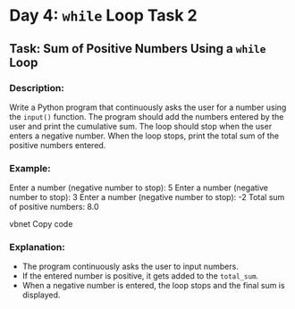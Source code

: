 # Day 4: `while` Loop Task 2

## Task: Sum of Positive Numbers Using a `while` Loop

### Description:
Write a Python program that continuously asks the user for a number using the `input()` function. The program should add the numbers entered by the user and print the cumulative sum. The loop should stop when the user enters a negative number. When the loop stops, print the total sum of the positive numbers entered.

### Example:

Enter a number (negative number to stop): 5 Enter a number (negative number to stop): 3 Enter a number (negative number to stop): -2 Total sum of positive numbers: 8.0

vbnet
Copy code

### Explanation:
- The program continuously asks the user to input numbers.
- If the entered number is positive, it gets added to the `total_sum`.
- When a negative number is entered, the loop stops and the final sum is displayed.
